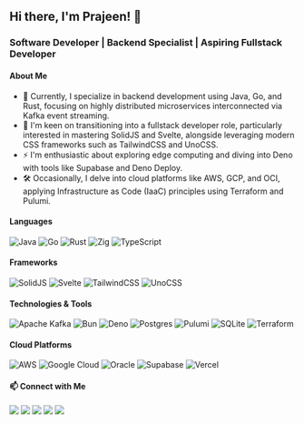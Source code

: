 ## Hi there, I'm Prajeen! 👋
### Software Developer | Backend Specialist | Aspiring Fullstack Developer

#### About Me
- 🔭 Currently, I specialize in backend development using Java, Go, and Rust, focusing on highly distributed microservices interconnected via Kafka event streaming.
- 🌱 I'm keen on transitioning into a fullstack developer role, particularly interested in mastering SolidJS and Svelte, alongside leveraging modern CSS frameworks such as TailwindCSS and UnoCSS.
- ⚡ I'm enthusiastic about exploring edge computing and diving into Deno with tools like Supabase and Deno Deploy.
- 🛠️ Occasionally, I delve into cloud platforms like AWS, GCP, and OCI, applying Infrastructure as Code (IaaC) principles using Terraform and Pulumi.

#### Languages
![Java](https://img.shields.io/badge/java-%23ED8B00.svg?style=for-the-badge&logo=openjdk&logoColor=white)
![Go](https://img.shields.io/badge/go-%2300ADD8.svg?style=for-the-badge&logo=go&logoColor=white)
![Rust](https://img.shields.io/badge/rust-%23000000.svg?style=for-the-badge&logo=rust&logoColor=white)
![Zig](https://img.shields.io/badge/Zig-%23F7A41D.svg?style=for-the-badge&logo=zig&logoColor=white)
![TypeScript](https://img.shields.io/badge/typescript-%23007ACC.svg?style=for-the-badge&logo=typescript&logoColor=white)

#### Frameworks
![SolidJS](https://img.shields.io/badge/SolidJS-2c4f7c?style=for-the-badge&logo=solid&logoColor=c8c9cb)
![Svelte](https://img.shields.io/badge/svelte-%23f1413d.svg?style=for-the-badge&logo=svelte&logoColor=white)
![TailwindCSS](https://img.shields.io/badge/tailwindcss-%2338B2AC.svg?style=for-the-badge&logo=tailwind-css&logoColor=white)
![UnoCSS](https://img.shields.io/badge/unocss-333333.svg?style=for-the-badge&logo=unocss&logoColor=white)

#### Technologies & Tools
![Apache Kafka](https://img.shields.io/badge/Apache%20Kafka-000?style=for-the-badge&logo=apachekafka)
![Bun](https://img.shields.io/badge/Bun-%23000000.svg?style=for-the-badge&logo=bun&logoColor=white)
![Deno](https://img.shields.io/badge/deno-000000?style=for-the-badge&logo=deno&logoColor=white)
![Postgres](https://img.shields.io/badge/postgres-%23316192.svg?style=for-the-badge&logo=postgresql&logoColor=white)
![Pulumi](https://img.shields.io/badge/Pulumi-663399?style=for-the-badge&logo=pulumi&logoColor=white)
![SQLite](https://img.shields.io/badge/sqlite-%2307405e.svg?style=for-the-badge&logo=sqlite&logoColor=white)
![Terraform](https://img.shields.io/badge/terraform-%235835CC.svg?style=for-the-badge&logo=terraform&logoColor=white)

#### Cloud Platforms
![AWS](https://img.shields.io/badge/AWS-%23FF9900.svg?style=for-the-badge&logo=amazon-aws&logoColor=white)
![Google Cloud](https://img.shields.io/badge/GoogleCloud-%234285F4.svg?style=for-the-badge&logo=google-cloud&logoColor=white)
![Oracle](https://img.shields.io/badge/Oracle-F80000?style=for-the-badge&logo=oracle&logoColor=white)
![Supabase](https://img.shields.io/badge/Supabase-3ECF8E?style=for-the-badge&logo=supabase&logoColor=white)
![Vercel](https://img.shields.io/badge/vercel-%23000000.svg?style=for-the-badge&logo=vercel&logoColor=white)

#### 📫 Connect with Me
[<img src="https://img.shields.io/badge/linkedin-%230077B5.svg?style=for-the-badge&logo=linkedin&logoColor=white">](https://www.linkedin.com/in/PrajeenRG)
[<img src="https://img.shields.io/badge/X-%23000000.svg?style=for-the-badge&logo=X&logoColor=white">](https://x.com/PrajeenRG)
[<img src="https://img.shields.io/badge/Discord-%235865F2.svg?style=for-the-badge&logo=discord&logoColor=white">](https://discord.com/users/855101098742513705)
[<img src="https://img.shields.io/badge/Website-FF7139?style=for-the-badge&logo=Firefox-Browser&logoColor=white">](https://prajeen.com)
[<img src="https://img.shields.io/badge/mail-D14836?style=for-the-badge&logo=gmail&logoColor=white">](mailto:p@prajeen.com)
